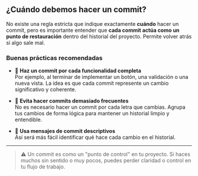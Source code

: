 ## ¿Cuándo debemos hacer un commit?

No existe una regla estricta que indique exactamente **cuándo** hacer un commit, pero es importante entender que **cada commit actúa como un punto de restauración** dentro del historial del proyecto. Permite volver atrás si algo sale mal.

### Buenas prácticas recomendadas

- 🔹 **Haz un commit por cada funcionalidad completa**  
  Por ejemplo, al terminar de implementar un botón, una validación o una nueva vista. La idea es que cada commit represente un cambio significativo y coherente.

- 🔹 **Evita hacer commits demasiado frecuentes**  
  No es necesario hacer un commit por cada letra que cambias. Agrupa tus cambios de forma lógica para mantener un historial limpio y entendible.

- 🔹 **Usa mensajes de commit descriptivos**  
  Así será más fácil identificar qué hace cada cambio en el historial.

---

> ⚠️ Un commit es como un "punto de control" en tu proyecto. Si haces muchos sin sentido o muy pocos, puedes perder claridad o control en tu flujo de trabajo.
